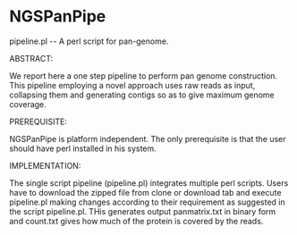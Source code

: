 # NGSPanPipe

pipeline.pl -- A perl script for pan-genome.

ABSTRACT:

We report here a one step pipeline to perform pan genome construction. This pipeline employing a novel approach 
uses raw reads as input, collapsing them and generating contigs so as to give maximum genome coverage.

PREREQUISITE:

NGSPanPipe is platform independent. The only prerequisite is that the user should have perl installed in his system.

IMPLEMENTATION:

The single script pipeline (pipeline.pl) integrates multiple perl scripts. Users have to download the zipped file from clone or download tab and execute pipeline.pl making changes according to their requirement as suggested in the script pipeline.pl. THis generates output panmatrix.txt in binary form and count.txt gives how much of the protein is covered by the reads.
